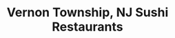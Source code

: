 ---
layout: city
title: Vernon Township, NJ Sushi Restaurants
permalink: /new-jersey/vernon-township/
stateAbbr: NJ
stateName: New Jersey
cityName: Vernon Township

---